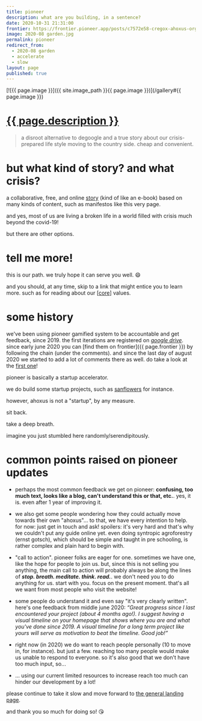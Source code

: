 ```yaml
---
title: pioneer
description: what are you building, in a sentence?
date: 2020-10-31 21:31:00
frontier: https://frontier.pioneer.app/posts/c7572e58-cregox-ahoxus-org-progress-update-october-31st-2020
image: 2020-08 garden.jpg
permalink: pioneer
redirect_from:
  - 2020-08 garden
  - accelerate
  - slow
layout: page
published: true
---
```


[![{{ page.image }}]({{ site.image_path }}{{ page.image }})](/gallery#{{ page.image }})

# [{{ page.description }}](https://frontier.pioneer.app/posts/24e9f43a-what-are-you-building-in-a-sentence)

> a disroot alternative to degoogle and a true story about our crisis-prepared life style moving to the country side. cheap and convenient.

# but what kind of story? and what crisis?

a collaborative, free, and online [story](/story) (kind of like an e-book) based on many kinds of content, such as manifestos like this very page.

and yes, most of us are living a broken life in a world filled with crisis much beyond the covid-19!

but there are other options.

# tell me more!

this is our path. we truly hope it can serve you well. 😄

and you should, at any time, skip to a link that might entice you to learn more. such as for reading about our [[core](/core)] values.

# some history

we've been using pioneer gamified system to be accountable and get feedback, since 2019. the first iterations are registered on [*google drive*](https://drive.google.com/folderview?id=1T7fdo8RcTgne0HlwyJLbMnqTcf1nRivp). since early june 2020 you can [find them on frontier]({{ page.frontier }}) by following the chain (under the comments). and since the last day of august 2020 we started to add a lot of comments there as well. do take a look at the [first one](/paradise#another-perspective)!

pioneer is basically a startup accelerator.

we do build some startup projects, such as [sanflowers](/sanflowers) for instance.

however, ahoxus is not a "startup", by any measure.

sit back.

take a deep breath.

imagine you just stumbled here randomly/serendipitously.

# common points raised on pioneer updates

- perhaps the most common feedback we get on pioneer: **confusing, too much text, looks like a blog, can't understand this or that, etc.**. yes, it is. even after 1 year of improving it.

- we also get some people wondering how they could actually move towards their own "ahoxus"... to that, we have every intention to help. for now: just get in touch and ask! spoilers: it's very hard and that's why we couldn't put any guide online yet. even doing syntropic agroforestry (ernst gotsch), which should be simple and taught in pre schooling, is rather complex and plain hard to begin with.

- "call to action". pioneer folks are eager for one. sometimes we have one, like the hope for people to join us. but, since this is not selling you anything, the main call to action will probably always be along the lines of ***stop. breath. meditate. think. read.***. we don't need you to do anything for us. start with you. focus on the present moment. that's all we want from most people who visit the website!

- some people do understand it and even say "it's very clearly written". here's one feedback from middle june 2020: *“Great progress since I last encountered your project (about 4 months ago!). I suggest having a visual timeline on your homepage that shows where you are and what you've done since 2019. A visual timeline for a long term project like yours will serve as motivation to beat the timeline. Good job!”*

- right now (in 2020) we do want to reach people personally (10 to move in, for instance). but just a few. reaching too many people would make us unable to respond to everyone. so it's also good that we don't have too much input, so...

- ... using our current limited resources to increase reach too much can hinder our development by a lot!

please continue to take it slow and move forward to [the general landing page](/).

and thank you so much for doing so! 😘
